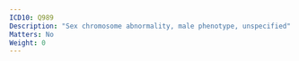 ```yaml
---
ICD10: Q989
Description: "Sex chromosome abnormality, male phenotype, unspecified"
Matters: No
Weight: 0
---
```


